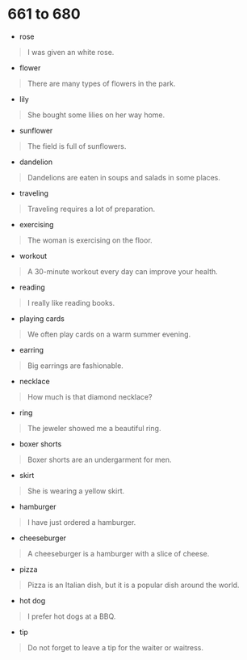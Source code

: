 # 661 to 680
- rose
> I was given an white rose.
- flower
> There are many types of flowers in the park.
- lily
> She bought some lilies on her way home.
- sunflower
> The field is full of sunflowers.
- dandelion
> Dandelions are eaten in soups and salads in some places.
- traveling
> Traveling requires a lot of preparation.
- exercising
> The woman is exercising on the floor.
- workout
> A 30-minute workout every day can improve your health.
- reading
> I really like reading books.
- playing cards
> We often play cards on a warm summer evening.
- earring
> Big earrings are fashionable.
- necklace
> How much is that diamond necklace?
- ring
> The jeweler showed me a beautiful ring.
- boxer shorts
> Boxer shorts are an undergarment for men.
- skirt
> She is wearing a yellow skirt.
- hamburger
> I have just ordered a hamburger.
- cheeseburger
> A cheeseburger is a hamburger with a slice of cheese.
- pizza
> Pizza is an Italian dish, but it is a popular dish around the world.
- hot dog
> I prefer hot dogs at a BBQ.
- tip
> Do not forget to leave a tip for the waiter or waitress.
